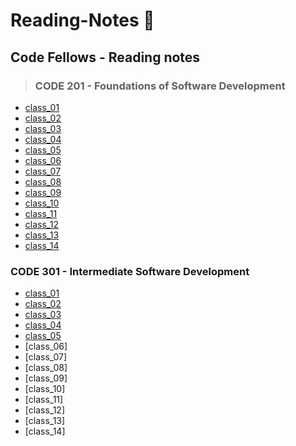 # **Reading-Notes** :notebook:

## Code Fellows - Reading notes

> ### CODE 201 - Foundations of Software Development
- [class_01](./201_notes/class_1.md)
- [class_02](./201_notes/class_2.md)
- [class_03](./201_notes/class_3.md)
- [class_04](./201_notes/class_4.md)
- [class_05](./201_notes/class_5.md)
- [class_06](./201_notes/class_6.md)
- [class_07](./201_notes/class_7.md)
- [class_08](./201_notes/class_8.md)
- [class_09](./201_notes/calss_9.md)
- [class_10](./201_notes/class_10.md)
- [class_11](./201_notes/class_11.md)
- [class_12](./201_notes/class_12.md)
- [class_13](./201_notes/class_13.md)
- [class_14](./201_notes/class_14.md)


### CODE 301 - Intermediate Software Development
- [class_01](./301_notes/class-01.md)
- [class_02](./301_notes/class-02.md)
- [class_03](./301_notes/class-03.md)
- [class_04](./301_notes/class-04.md)
- [class_05](./301_notes/class-05.md)
- [class_06]
- [class_07]
- [class_08]
- [class_09]
- [class_10]
- [class_11]
- [class_12]
- [class_13]
- [class_14]
